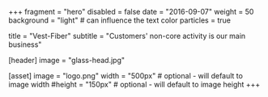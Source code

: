 +++
fragment = "hero"
disabled = false
date = "2016-09-07"
weight = 50
background = "light" # can influence the text color
particles = true

title = "Vest-Fiber"
subtitle = "Customers' non-core activity is our main business"

[header]
  image = "glass-head.jpg"

[asset]
  image = "logo.png"
  width = "500px" # optional - will default to image width
  #height = "150px" # optional - will default to image height
+++
